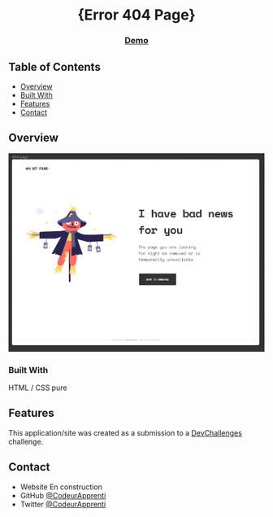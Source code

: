 <!-- Please update value in the {}  -->

<h1 align="center">{Error 404 Page}</h1>



<div align="center">
  <h3>
    <a href="https://error-404-chi.vercel.app/">
      Demo
    </a>
  </h3>
</div>

<!-- TABLE OF CONTENTS -->

## Table of Contents

- [Overview](#overview)
- [Built With](#built-with)
- [Features](#features)
- [Contact](#contact)


<!-- OVERVIEW -->

## Overview

![screenshot](https://github.com/CodeurApprenti/Error-404/blob/master/img/overview.png)

### Built With

HTML / CSS pure

## Features

<!-- List the features of your application or follow the template. Don't share the figma file here :) -->

This application/site was created as a submission to a [DevChallenges](https://devchallenges.io/challenges) challenge. 


## Contact

- Website En construction 
- GitHub [@CodeurApprenti](https://{github.com/CodeurApprenti})
- Twitter [@CodeurApprenti](https://{twitter.com/CodeurApprenti})
